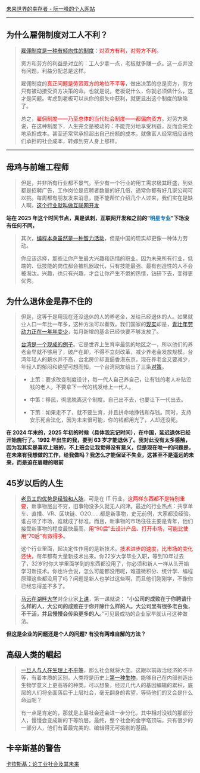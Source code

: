 
[未来世界的幸存者 - 阮一峰的个人网站](https://www.ruanyifeng.com/survivor/index.html)

---
## 为什么雇佣制度对工人不利？



> 
> [雇佣制度是一种有倾向性的制度](https://www.ruanyifeng.com/survivor/plan-b/employment.html#:~:text=%E9%9B%87%E4%BD%A3%E5%88%B6%E5%BA%A6%E6%98%AF%E4%B8%80%E7%A7%8D%E6%9C%89%E5%80%BE%E5%90%91%E6%80%A7%E7%9A%84%E5%88%B6%E5%BA%A6)：<font color="#ff0000">对资方有利，对劳方不利</font>。
> 
> 资方和劳方的利益是对立的：工人少拿一点，老板就多赚一点。这一点并没有问题，利益分配总是这样。
> 
> 雇佣制度的<font color="#ff0000">真正问题是劳资双方的地位不平等</font>，做出决策的总是资方，劳方只有被动接受资方决策的命。也就是说，老板说什么，你就必须做什么，这才是问题。考虑到老板可以从你的损失中获利，就更显出这个制度的缺陷了。
> 
> 总之，<font color="#ff0000">雇佣制度——乃至总体的当代社会制度——都偏向资方</font>。对劳方来说，在这种制度下，人生完全是被动的：不能充分地享受利益，反而会完全地承担成本。甚至还常常承担超出自己份额的成本，就像富人经常把应该他们承担的社会成本，转嫁到穷人身上那样。

---
## 母鸡与前端工程师

> 但是，并非所有行业都不景气。至少有一个行业的用工需求极其旺盛，到处都是招聘广告，工作岗位是应聘者数量的好几倍，通常你都有好几家公司可以挑。每周都有朋友发来消息，能不能帮忙介绍几个人过来，我们实在是缺人啊。[这个行业就叫做互联网开发](https://www.ruanyifeng.com/survivor/plan-b/hen.html#:~:text=%E8%BF%99%E4%B8%AA%E8%A1%8C%E4%B8%9A%E5%B0%B1%E5%8F%AB%E5%81%9A%E4%BA%92%E8%81%94%E7%BD%91%E5%BC%80%E5%8F%91)

**站在 2025 年这个时间节点，真是讽刺，互联网开发和之前的“<font color="#0070c0">明星专业</font>”下场没有任何不同，**


> 其次，[编程本身虽然是一种智力活动](https://www.ruanyifeng.com/survivor/plan-b/hen.html#:~:text=%E7%BC%96%E7%A8%8B%E6%9C%AC%E8%BA%AB%E8%99%BD%E7%84%B6%E6%98%AF%E4%B8%80%E7%A7%8D%E6%99%BA%E5%8A%9B%E6%B4%BB%E5%8A%A8)，但是中国的现实却更像一种体力劳动。
> 
> 你应该选择，那些让你产生最大兴趣和热情的职业。因为未来所有行业，低端的、低技能的岗位都会被机器取代，只有技能最强、最有创造性的人不会被淘汰。兴趣，也只有兴趣，才会让你产生不倦的热情，钻研下去，变得更优秀。


## 为什么退休金是靠不住的

> 但是，这等于是用现在还没退休的人的养老金，发给已经退休的人。如果就业人口一年比一年多，这种方法可以奏效。我们国家的[现实](http://finance.sina.cn/2016-10-15/detail-ifxwvpar8107048.d.html?wm=3049_0015)却是，[青壮年劳动力正在一年年变少](https://www.ruanyifeng.com/survivor/plan-b/retire.html#:~:text=%E9%9D%92%E5%A3%AE%E5%B9%B4%E5%8A%B3%E5%8A%A8%E5%8A%9B%E6%AD%A3%E5%9C%A8%E4%B8%80%E5%B9%B4%E5%B9%B4%E5%8F%98%E5%B0%91)，每月新增的基金已经快要不够发放了。
> 
> [台湾是一个现成的例子](https://www.ruanyifeng.com/survivor/plan-b/retire.html#:~:text=%E5%8F%B0%E6%B9%BE%E6%98%AF%E4%B8%80%E4%B8%AA%E7%8E%B0%E6%88%90%E7%9A%84%E4%BE%8B%E5%AD%90)。它是世界上生育率最低的地区之一，所以他们的养老金早就不够用了，破产在即，不得不立刻改革，减少养老金发放规模。台湾年轻人的薪水并不高，台北房价却直逼香港东京，现在养老金又要减少，年轻人的郁闷和绝望可想而知。一个台湾网友给出了三条[对策](https://www.ptt.cc/bbs/Gossiping/M.1485179627.A.D1B.html)。

> - 上策：要求改变制度设计，每一代人自己养自己，让有钱的老人补贴没钱的老人，不要拿下一代的钱发给上一代人。
>     
> - 中策：移民，彻底脱离这个制度。自己出不去，也要让下一代出去。
>     
> - 下策：如果走不了，就不要生育，并且拼命地挣钱和存钱。同时，支持安乐死合法化，因为未来很可能，你的钱都用光了，人却还没死。



**在 2024 年末的，2025 年初的时候（具体我忘记时间），在中国，延迟退休已经开始施行了。1992 年出生的我，要到 63 岁才能退休了。我对此没有太多感触，因为我其实是喜欢上班的，不上班会让我觉得没有意义，但是现在唯一的问题是，在未来有我想做的工作，给我做吗？我怎么才能保证不失业，这甚至不是遥远的未来，而是迫在眉睫的眼前**



## 45岁以后的人生

> [老员工的优势是经验和人脉](https://www.ruanyifeng.com/survivor/plan-b/life-after-45-years.html#:~:text=%E8%80%81%E5%91%98%E5%B7%A5%E7%9A%84%E4%BC%98%E5%8A%BF%E6%98%AF%E7%BB%8F%E9%AA%8C%E5%92%8C%E4%BA%BA%E8%84%89)，可是在 IT 行业，<font color="#ff0000">这两样东西都不是特别重要</font>，新事物层出不穷，旧事物没多久就无人问津。最近的行业热点：共享单车、直播、VR、区块链、O2O……都是新事物，史无前例，大家都没经验。谁占领了市场，谁就成了标准。而且，新事物的市场往往主要是青年，他们接受新事物的程度最快最高，<font color="#ff0000">用“90后”去设计产品、打开市场，可能比使用“70后”有效得多</font>。
> 
> 这个行业里面，起决定性作用的是新技术。<font color="#ff0000">技术进步的速度，比市场的变化还快，</font>每年都有大量新技术出来。你22岁大学毕业入职，等到10年过去了，32岁时你大学里面学到的东西都没用了，你必须和新人一样从头开始学习新技术。你也许会说，怎么可能都没用呢，难道微积分、统计学、编程原理这些都没用了吗？问题是新人也学过这些啊，而且他们刚刚学，不像你已经忘得差不多了。

> [马云在湖畔大学](https://www.ruanyifeng.com/survivor/plan-b/life-after-45-years.html#:~:text=%E9%A9%AC%E4%BA%91%E5%9C%A8%E6%B9%96%E7%95%94%E5%A4%A7%E5%AD%A6)对企业家[上课](https://tech.sina.cn/i/gn/2017-03-27/detail-ifycstww1349717.d.html)，第一课就说： “**小公司的成败在于你聘请什么样的人，大公司的成败在于你开除什么样的人。大公司里有很多老白兔，不干活，并且慢慢会传染更多的人。**”可见最成功的企业家早就认可这种做法。

**但这是企业的问题还是个人的问题? 有没有两难自解的方法？**

## 高级人类的崛起
> 
> [一旦人与人在生理上不平等](https://www.ruanyifeng.com/survivor/future/crispr.html#:~:text=%E4%B8%80%E6%97%A6%E4%BA%BA%E4%B8%8E%E4%BA%BA%E5%9C%A8%E7%94%9F%E7%90%86%E4%B8%8A%E4%B8%8D%E5%B9%B3%E7%AD%89)，那么社会就将大变。这跟以前政治经济的不平等，有着本质的区别。人类将是历史上[第一种生物](https://www.theguardian.com/science/2016/dec/02/kazuo-ishiguro-were-coming-close-to-the-point-where-we-can-create-people-who-are-superior-to-others)，能够自己在内部创造出生物学意义上更高等的种类。可以想象，经过几代人的基因编辑的累积，底层的人们将全面落后于上层社会，毫无翻身的希望，等待他们的又会是什么命运呢？
> 
> 有一点是肯定的，那就是上层社会还会进一步分化，其中相对没钱的那部分人，慢慢会变成新的下等阶层。最终，整个社会的金字塔顶端，只有很少的一部分人，他们有着最完美的、编辑得无可挑剔的基因。



## 卡辛斯基的警告
[卡钦斯基：论工业社会及其未来](卡钦斯基：论工业社会及其未来.md)







